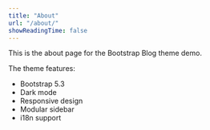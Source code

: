 ```yaml
---
title: "About"
url: "/about/"
showReadingTime: false
---
```


This is the about page for the Bootstrap Blog theme demo.

The theme features:
- Bootstrap 5.3
- Dark mode
- Responsive design
- Modular sidebar
- i18n support